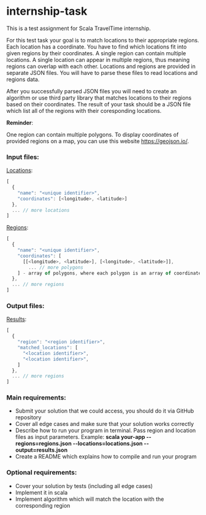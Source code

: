 # internship-task

This is a test assignment for Scala TravelTime internship.

For this test task your goal is to match locations to their appropriate regions. 
Each location has a coordinate. You have to find which locations fit into given regions by their coordinates. 
A single region can contain multiple locations. A single location can appear in multiple regions, thus meaning regions can overlap with each other.
Locations and regions are provided in separate JSON files. You will have to parse these files to read locations and regions data. 

After you successfully parsed JSON files you will need to create an algorithm or use third party library that matches locations to their regions based on their coordinates.
The result of your task should be a JSON file which list all of the regions with their coresponding locations.


**Reminder**:

One region can contain multiple polygons. To display coordinates of provided regions on a map, you can use this website https://geojson.io/. 

### Input files:

[Locations](input/locations.json):
```js
[
  {
    "name": "<unique identifier>",
    "coordinates": [<longitude>, <latitude>]
  },
  ... // more locations
]
```

[Regions](input/regions.json):
```js
[
  {
    "name": "<unique identifier>",
    "coordinates": [
      [[<longitude>, <latitude>], [<longitude>, <latitude>]], 
        ... // more polygons    
    ] - array of polygons, where each polygon is an array of coordinates.
  },
  ... // more regions
]
```

### Output files:

[Results](output/results.json):
```js
[
  {
    "region": "<region identifier>",
    "matched_locations": [
      "<location identifier>",
      "<location identifier>",
    ]
  },
  ... // more regions
]
```


### Main requirements:
* Submit your solution that we could access, you should do it via GitHub repository
* Cover all edge cases and make sure that your solution works correctly
* Describe how to run your program in terminal. Pass region and location files as input parameters. Example: **scala your-app --regions=regions.json --locations=locations.json --output=results.json**
* Create a README which explains how to compile and run your program


### Optional requirements:
* Cover your solution by tests (including all edge cases)
* Implement it in scala
* Implement algorithm which will match the location with the corresponding region
